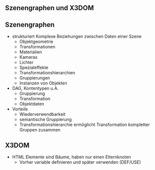 ## Szenengraphen und X3DOM

## Szenengraphen
- strukturiert Komplexe Beziehungen zwischen Daten einer Szene
  - Objektgeometrie
  - Transformationen
  - Materialien
  - Kameras
  - Lichter
  - Spezialeffekte
  - Transformationshierarchien
  - Gruppierungen
  - Instanzen von Objekten
- DAG, Kontentypen u.A.
  - Gruppierung
  - Transformation
  - Objektdaten
- Vorteile
  - Wiederverwendbarkeit
  - semantische Gruppierung
  - Transformationshierarchie ermöglicht Transformation kompletter Gruppen zusammen

## X3DOM
- HTML Elemente sind Bäume, haben nur einen Elternknoten
  - Vorher variable definieren und später verwenden (DEF/USE)
